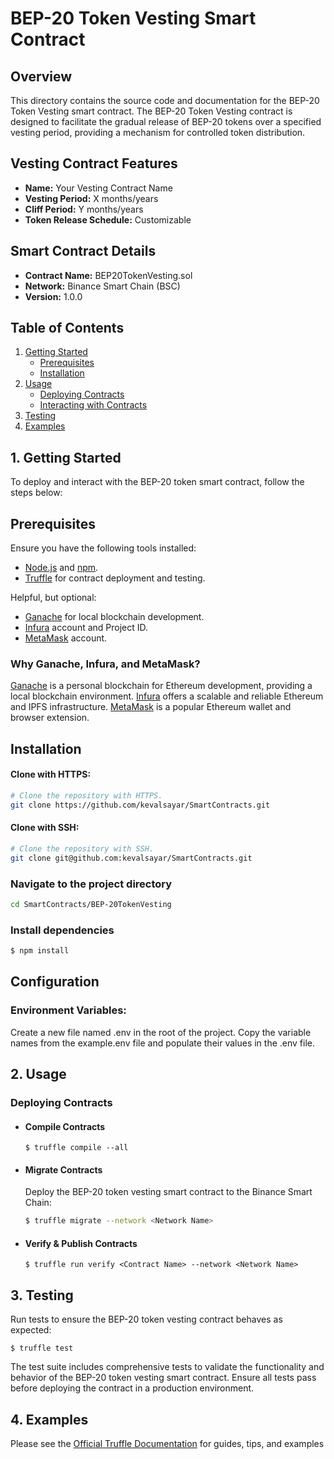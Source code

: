 # BEP-20 Token Vesting Smart Contract

## Overview

This directory contains the source code and documentation for the BEP-20 Token Vesting smart contract. The BEP-20 Token Vesting contract is designed to facilitate the gradual release of BEP-20 tokens over a specified vesting period, providing a mechanism for controlled token distribution.

## Vesting Contract Features

- **Name:** Your Vesting Contract Name
- **Vesting Period:** X months/years
- **Cliff Period:** Y months/years
- **Token Release Schedule:** Customizable

## Smart Contract Details

- **Contract Name:** BEP20TokenVesting.sol
- **Network:** Binance Smart Chain (BSC)
- **Version:** 1.0.0

## Table of Contents

1. [Getting Started](#getting-started)
   - [Prerequisites](#prerequisites)
   - [Installation](#installation)
2. [Usage](#usage)
   - [Deploying Contracts](#deploying-contracts)
   - [Interacting with Contracts](#interacting-with-contracts)
3. [Testing](#testing)
4. [Examples](#examples)

## **1. Getting Started**

To deploy and interact with the BEP-20 token smart contract, follow the steps below:

## **Prerequisites**

Ensure you have the following tools installed:

- [Node.js](https://nodejs.org/) and [npm](https://www.npmjs.com/).
- [Truffle](https://www.trufflesuite.com/truffle) for contract deployment and testing.

Helpful, but optional:
- [Ganache](https://github.com/trufflesuite/ganache#getting-started) for local blockchain development.
- [Infura](https://infura.io/) account and Project ID.
- [MetaMask](https://metamask.io/) account.

### **Why Ganache, Infura, and MetaMask?**

[Ganache](https://github.com/trufflesuite/ganache#getting-started) is a personal blockchain for Ethereum development, providing a local blockchain environment. [Infura](https://infura.io/) offers a scalable and reliable Ethereum and IPFS infrastructure. [MetaMask](https://metamask.io/) is a popular Ethereum wallet and browser extension.

## **Installation**

#### **Clone with HTTPS:**

```bash
# Clone the repository with HTTPS.
git clone https://github.com/kevalsayar/SmartContracts.git
```

#### **Clone with SSH:**

```bash
# Clone the repository with SSH.
git clone git@github.com:kevalsayar/SmartContracts.git
```

### Navigate to the project directory

```bash
cd SmartContracts/BEP-20TokenVesting
```

### Install dependencies

```bash
$ npm install
```

## **Configuration**

### Environment Variables:

Create a new file named .env in the root of the project. Copy the variable names from the example.env file and populate their values in the .env file.

## **2. Usage**

### **Deploying Contracts**

- #### **Compile Contracts**
  ```
  $ truffle compile --all
  ```
- #### **Migrate Contracts**

  Deploy the BEP-20 token vesting smart contract to the Binance Smart Chain:

  ```bash
  $ truffle migrate --network <Network Name>
  ```

- #### **Verify & Publish Contracts**

  ```
  $ truffle run verify <Contract Name> --network <Network Name>
  ```

## **3. Testing**

Run tests to ensure the BEP-20 token vesting contract behaves as expected:

```
$ truffle test
```

The test suite includes comprehensive tests to validate the functionality and behavior of the BEP-20 token vesting smart contract. Ensure all tests pass before deploying the contract in a production environment.

## **4. Examples**

Please see the [Official Truffle Documentation](https://trufflesuite.com/docs/) for guides, tips, and examples
